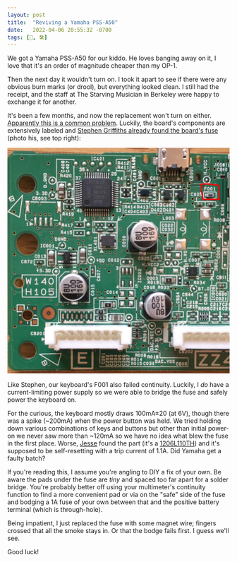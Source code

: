 ```yaml
---
layout: post
title:  "Reviving a Yamaha PSS-A50"
date:   2022-04-06 20:55:32 -0700
tags: [🎹, 🛠]
---
```


We got a Yamaha PSS-A50 for our kiddo. He loves banging away on it, I love that it's an order of magnitude cheaper than my OP-1.

Then the next day it wouldn't turn on. I took it apart to see if there were any obvious burn marks (or drool), but everything looked clean. I still had the receipt, and the staff at The Starving Musician in Berkeley were happy to exchange it for another.

It's been a few months, and now the replacement won't turn on either. [Apparently this is a common problem](https://www.reddit.com/r/synthesizers/comments/kjzwj5/my_yamaha_pss_a50_wont_turn_on/). Luckily, the board's components are extensively labeled and [Stephen Griffiths already found the board's fuse](https://stegriff.co.uk/upblog/fixing-a-yamaha-pss-a50-that-wont-switch-on/) (photo his, see top right):

![A photo of the circuit board with component F001 circled (near the unpopulated twin inductors)](f001.jpg)

Like Stephen, our keyboard's F001 also failed continuity. Luckily, I _do_ have a current-limiting power supply so we were able to bridge the fuse and safely power the keyboard on.

For the curious, the keyboard mostly draws 100mA±20 (at 6V), though there was a spike (~200mA) when the power button was held. We tried holding down various combinations of keys and buttons but other than initial power-on we never saw more than ~120mA so we have no idea what blew the fuse in the first place. Worse, [Jesse](https://fsck.com) found the part (it's a [1206L110TH](https://m.littelfuse.com/~/media/electronics/datasheets/resettable_ptcs/littelfuse_ptc_1206l_datasheet.pdf.pdf)) and it's supposed to be self-resetting with a trip current of 1.1A. Did Yamaha get a faulty batch?

If you're reading this, I assume you're angling to DIY a fix of your own. Be aware the pads under the fuse are _tiny_ and spaced too far apart for a solder bridge. You're probably better off using your multimeter's continuity function to find a more convenient pad or via on the "safe" side of the fuse and bodging a 1A fuse of your own between that and the positive battery terminal (which is through-hole).

Being impatient, I just replaced the fuse with some magnet wire; fingers crossed that all the smoke stays in. Or that the bodge fails first. I guess we'll see.

Good luck!
